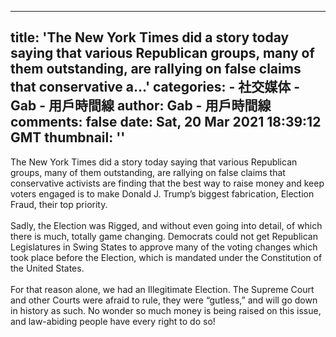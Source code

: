 
---
title: 'The New York Times did a story today saying that various Republican groups, many of them outstanding, are rallying on false claims that conservative a...'
categories: 
    - 社交媒体
    - Gab - 用戶時間線
author: Gab - 用戶時間線
comments: false
date: Sat, 20 Mar 2021 18:39:12 GMT
thumbnail: ''
---

<div>   
The New York Times did a story today saying that various Republican groups, many of them outstanding, are rallying on false claims that conservative activists are finding that the best way to raise money and keep voters engaged is to make Donald J. Trump’s biggest fabrication, Election Fraud, their top priority.  <br><br>Sadly, the Election was Rigged, and without even going into detail, of which there is much, totally game changing.  Democrats could not get Republican Legislatures in Swing States to approve many of the voting changes which took place before the Election, which is mandated under the Constitution of the United States.  <br><br>For that reason alone, we had an Illegitimate Election.  The Supreme Court and other Courts were afraid to rule, they were “gutless,” and will go down in history as such.  No wonder so much money is being raised on this issue, and law-abiding people have every right to do so!  
</div>
            